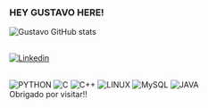 


### HEY GUSTAVO HERE! 

![Gustavo GitHub stats]( 	https://github-readme-stats.vercel.app/api?username=Gustafranca&theme=tokyonight)

<!-- [![Top Langs](https://github-readme-stats.vercel.app/api/top-langs/?username=Gustafranca)](https://github.com/Gustafranca/github-readme-stats) -->


##
[![Linkedin](https://img.shields.io/badge/LinkedIn-0077B5?style=for-the-badge&logo=linkedin&logoColor=white)](https://www.linkedin.com/in/gustavo-fran%C3%A7a-de-almeida/)
<div style="display: inline_block"><br/>

<img alt="PYTHON" src="https://img.shields.io/badge/Python-14354C?style=for-the-badge&logo=python&logoColor=white">
<img alt="C" src="https://img.shields.io/badge/C-060e7a?style=for-the-badge&logo=c&logoColor=white">
<img alt="C++" src="https://img.shields.io/badge/C%2B%2B-00599C?style=for-the-badge&logo=c%2B%2B&logoColor=white">
<img alt="LINUX" src="https://img.shields.io/badge/Linux-FCC624?style=for-the-badge&logo=linux&logoColor=black">
<img alt="MySQL" src="https://img.shields.io/badge/MySQL-00000F?style=for-the-badge&logo=mysql&logoColor=white">
<img alt="JAVA" src="https://img.shields.io/badge/Java-A52A2A?style=for-the-badge&logo=openjdk&logoColor=white">


<br>
Obrigado por visitar!!

</div>
